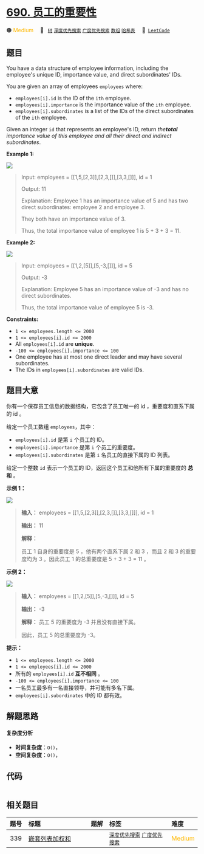 # [690. 员工的重要性](https://leetcode.com/problems/employee-importance)

🟠 <font color=#ffb800>Medium</font>&emsp; 🔖&ensp; [`树`](/leetcode/outline/tag/tree.md) [`深度优先搜索`](/leetcode/outline/tag/depth-first-search.md) [`广度优先搜索`](/leetcode/outline/tag/breadth-first-search.md) [`数组`](/leetcode/outline/tag/array.md) [`哈希表`](/leetcode/outline/tag/hash-table.md)&emsp; 🔗&ensp;[`LeetCode`](https://leetcode.com/problems/employee-importance)


## 题目

You have a data structure of employee information, including the employee's
unique ID, importance value, and direct subordinates' IDs.

You are given an array of employees `employees` where:

  * `employees[i].id` is the ID of the `ith` employee.
  * `employees[i].importance` is the importance value of the `ith` employee.
  * `employees[i].subordinates` is a list of the IDs of the direct subordinates of the `ith` employee.

Given an integer `id` that represents an employee's ID, return _the**total**
importance value of this employee and all their direct and indirect
subordinates_.



**Example 1:**

![](https://assets.leetcode.com/uploads/2021/05/31/emp1-tree.jpg)

> Input: employees = [[1,5,[2,3]],[2,3,[]],[3,3,[]]], id = 1
> 
> Output: 11
> 
> Explanation: Employee 1 has an importance value of 5 and has two direct subordinates: employee 2 and employee 3.
> 
> They both have an importance value of 3.
> 
> Thus, the total importance value of employee 1 is 5 + 3 + 3 = 11.

**Example 2:**

![](https://assets.leetcode.com/uploads/2021/05/31/emp2-tree.jpg)

> Input: employees = [[1,2,[5]],[5,-3,[]]], id = 5
> 
> Output: -3
> 
> Explanation: Employee 5 has an importance value of -3 and has no direct subordinates.
> 
> Thus, the total importance value of employee 5 is -3.

**Constraints:**

  * `1 <= employees.length <= 2000`
  * `1 <= employees[i].id <= 2000`
  * All `employees[i].id` are **unique**.
  * `-100 <= employees[i].importance <= 100`
  * One employee has at most one direct leader and may have several subordinates.
  * The IDs in `employees[i].subordinates` are valid IDs.


## 题目大意

你有一个保存员工信息的数据结构，它包含了员工唯一的 id ，重要度和直系下属的 id 。

给定一个员工数组 `employees`，其中：

  * `employees[i].id` 是第 `i` 个员工的 ID。
  * `employees[i].importance` 是第 `i` 个员工的重要度。
  * `employees[i].subordinates` 是第 `i` 名员工的直接下属的 ID 列表。

给定一个整数 `id` 表示一个员工的 ID，返回这个员工和他所有下属的重要度的 **总和** 。



**示例 1：**

**![](https://pic.leetcode.cn/1716170448-dKZffb-image.png)**

> 
> 
> 
> 
> 
> **输入：** employees = [[1,5,[2,3]],[2,3,[]],[3,3,[]]], id = 1
> 
> **输出：** 11
> 
> **解释：**
> 
> 员工 1 自身的重要度是 5 ，他有两个直系下属 2 和 3 ，而且 2 和 3 的重要度均为 3 。因此员工 1 的总重要度是 5 + 3 + 3 = 11 。
> 
> 



**示例 2：**

**![](https://pic.leetcode.cn/1716170929-dkWpra-image.png)**

> 
> 
> 
> 
> 
> **输入：** employees = [[1,2,[5]],[5,-3,[]]], id = 5
> 
> **输出：** -3
> 
> **解释：** 员工 5 的重要度为 -3 并且没有直接下属。
> 
> 因此，员工 5 的总重要度为 -3。
> 
> 



**提示：**

  * `1 <= employees.length <= 2000`
  * `1 <= employees[i].id <= 2000`
  * 所有的 `employees[i].id` **互不相同** 。
  * `-100 <= employees[i].importance <= 100`
  * 一名员工最多有一名直接领导，并可能有多名下属。
  * `employees[i].subordinates` 中的 ID 都有效。


## 解题思路

#### 复杂度分析

- **时间复杂度**：`O()`，
- **空间复杂度**：`O()`，

## 代码

```javascript

```

## 相关题目

<!-- prettier-ignore -->
| 题号 | 标题 | 题解 | 标签 | 难度 |
| :------: | :------ | :------: | :------ | :------ |
| 339 | [嵌套列表加权和](https://leetcode.com/problems/nested-list-weight-sum) |  |  [`深度优先搜索`](/leetcode/outline/tag/depth-first-search.md) [`广度优先搜索`](/leetcode/outline/tag/breadth-first-search.md) | <font color=#ffb800>Medium</font> |

<style>
.blue {
    background-color: #096dd9;
    padding: 0.25rem 0.5rem;
    margin: 0;
    font-size: 0.85em;
    border-radius: 3px;
    color: white;
    font-weight: 500;
}
table th:first-of-type { width: 10%; }
table th:nth-of-type(2) { width: 35%; }
table th:nth-of-type(3) { width: 10%; }
table th:nth-of-type(4) { width: 35%; }
table th:nth-of-type(5) { width: 10%; }
</style>

